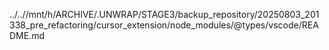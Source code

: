 ../..//mnt/h/ARCHIVE/.UNWRAP/STAGE3/backup_repository/20250803_201338_pre_refactoring/cursor_extension/node_modules/@types/vscode/README.md